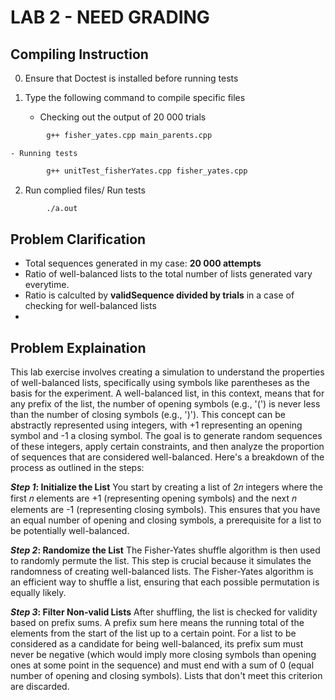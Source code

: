 # LAB 2 - NEED GRADING  

## **Compiling Instruction** 
0. Ensure that Doctest is installed before running tests

1. Type the following command to compile specific files
    - Checking out the output of 20 000 trials
```bash
        g++ fisher_yates.cpp main_parents.cpp
```
    - Running tests 
```bash
        g++ unitTest_fisherYates.cpp fisher_yates.cpp 
```
2. Run complied files/ Run tests
```bash
        ./a.out
```

## **Problem Clarification**
- Total sequences generated in my case: **20 000 attempts**
- Ratio of well-balanced lists to the total number of lists generated vary everytime. 
- Ratio is calculted by **validSequence divided by trials** in a case of checking for well-balanced lists
- 

## **Problem Explaination**

This lab exercise involves creating a simulation to understand the properties of well-balanced lists, specifically using symbols like parentheses as the basis for the experiment. A well-balanced list, in this context, means that for any prefix of the list, the number of opening symbols (e.g., '(') is never less than the number of closing symbols (e.g., ')'). This concept can be abstractly represented using integers, with +1 representing an opening symbol and -1 a closing symbol. The goal is to generate random sequences of these integers, apply certain constraints, and then analyze the proportion of sequences that are considered well-balanced. Here's a breakdown of the process as outlined in the steps:

**_Step 1_: Initialize the List**
You start by creating a list of 2𝑛 integers where the first 𝑛 elements are +1 (representing opening symbols) and the next 𝑛 elements are -1 (representing closing symbols). This ensures that you have an equal number of opening and closing symbols, a prerequisite for a list to be potentially well-balanced.

**_Step 2_: Randomize the List**
The Fisher-Yates shuffle algorithm is then used to randomly permute the list. This step is crucial because it simulates the randomness of creating well-balanced lists. The Fisher-Yates algorithm is an efficient way to shuffle a list, ensuring that each possible permutation is equally likely.

**_Step 3_: Filter Non-valid Lists**
After shuffling, the list is checked for validity based on prefix sums. A prefix sum here means the running total of the elements from the start of the list up to a certain point. For a list to be considered as a candidate for being well-balanced, its prefix sum must never be negative (which would imply more closing symbols than opening ones at some point in the sequence) and must end with a sum of 0 (equal number of opening and closing symbols). Lists that don't meet this criterion are discarded.